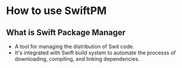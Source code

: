 # How to use SwiftPM

## What is Swift Package Manager

- A tool for managing the distribution of Swit code.
- It's integrated with Swift build system to automate the processs of downloading, compiling, and linking dependencies.
